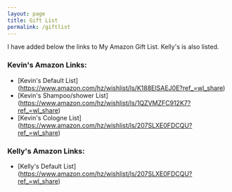 ```yaml
---
layout: page
title: Gift List
permalink: /giftlist
---
```


I have added below the links to My Amazon Gift List. Kelly's is also listed.

### Kevin's Amazon Links:

- [Kevin's Default List] (https://www.amazon.com/hz/wishlist/ls/K188EISAEJ0E?ref_=wl_share)
- [Kevin's Shampoo/shower List] (https://www.amazon.com/hz/wishlist/ls/1QZVMZFC912K7?ref_=wl_share)
- [Kevin's Cologne List] (https://www.amazon.com/hz/wishlist/ls/207SLXE0FDCQU?ref_=wl_share)

### Kelly's Amazon Links:

- [Kelly's Default List] (https://www.amazon.com/hz/wishlist/ls/207SLXE0FDCQU?ref_=wl_share)
